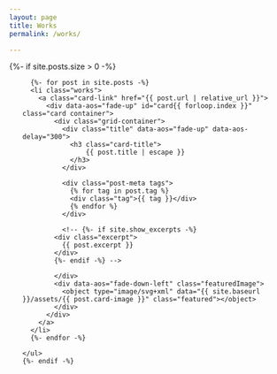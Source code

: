 ```yaml
---
layout: page
title: Works
permalink: /works/

---
```


<div id="workSection">
    {%- if site.posts.size > 0 -%}
    <ul class="post-list">

      {%- for post in site.posts -%}
      <li class="works">
        <a class="card-link" href="{{ post.url | relative_url }}">
          <div data-aos="fade-up" id="card{{ forloop.index }}" class="card container">
            <div class="grid-container">
              <div class="title" data-aos="fade-up" data-aos-delay="300">
                <h3 class="card-title">
                    {{ post.title | escape }}
                </h3>
              </div>

              <div class="post-meta tags">
                {% for tag in post.tag %}
                <div class="tag">{{ tag }}</div>
                {% endfor %}
              </div>

              <!-- {%- if site.show_excerpts -%}
            <div class="excerpt">
              {{ post.excerpt }}
            </div>
            {%- endif -%} -->

            </div>
            <div data-aos="fade-down-left" class="featuredImage">
              <object type="image/svg+xml" data="{{ site.baseurl }}/assets/{{ post.card-image }}" class="featured"></object>
            </div>
          </div>
        </a>
      </li>
      {%- endfor -%}

    </ul>
    {%- endif -%}
  </div>